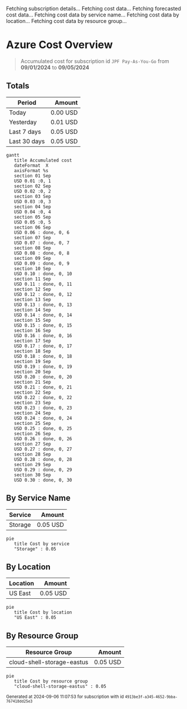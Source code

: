 Fetching subscription details...
Fetching cost data...
Fetching forecasted cost data...
Fetching cost data by service name...
Fetching cost data by location...
Fetching cost data by resource group...
# Azure Cost Overview

> Accumulated cost for subscription id `JPF Pay-As-You-Go` from **09/01/2024** to **09/05/2024**

## Totals

|Period|Amount|
|---|---:|
|Today|0.00 USD|
|Yesterday|0.01 USD|
|Last 7 days|0.05 USD|
|Last 30 days|0.05 USD|

```mermaid
gantt
   title Accumulated cost
   dateFormat  X
   axisFormat %s
   section 01 Sep
   USD 0.01 :0, 1
   section 02 Sep
   USD 0.02 :0, 2
   section 03 Sep
   USD 0.03 :0, 3
   section 04 Sep
   USD 0.04 :0, 4
   section 05 Sep
   USD 0.05 :0, 5
   section 06 Sep
   USD 0.06 : done, 0, 6
   section 07 Sep
   USD 0.07 : done, 0, 7
   section 08 Sep
   USD 0.08 : done, 0, 8
   section 09 Sep
   USD 0.09 : done, 0, 9
   section 10 Sep
   USD 0.10 : done, 0, 10
   section 11 Sep
   USD 0.11 : done, 0, 11
   section 12 Sep
   USD 0.12 : done, 0, 12
   section 13 Sep
   USD 0.13 : done, 0, 13
   section 14 Sep
   USD 0.14 : done, 0, 14
   section 15 Sep
   USD 0.15 : done, 0, 15
   section 16 Sep
   USD 0.16 : done, 0, 16
   section 17 Sep
   USD 0.17 : done, 0, 17
   section 18 Sep
   USD 0.18 : done, 0, 18
   section 19 Sep
   USD 0.19 : done, 0, 19
   section 20 Sep
   USD 0.20 : done, 0, 20
   section 21 Sep
   USD 0.21 : done, 0, 21
   section 22 Sep
   USD 0.22 : done, 0, 22
   section 23 Sep
   USD 0.23 : done, 0, 23
   section 24 Sep
   USD 0.24 : done, 0, 24
   section 25 Sep
   USD 0.25 : done, 0, 25
   section 26 Sep
   USD 0.26 : done, 0, 26
   section 27 Sep
   USD 0.27 : done, 0, 27
   section 28 Sep
   USD 0.28 : done, 0, 28
   section 29 Sep
   USD 0.29 : done, 0, 29
   section 30 Sep
   USD 0.30 : done, 0, 30
```

## By Service Name

|Service|Amount|
|---|---:|
|Storage|0.05 USD|

```mermaid
pie
   title Cost by service
   "Storage" : 0.05
```

## By Location

|Location|Amount|
|---|---:|
|US East|0.05 USD|

```mermaid
pie
   title Cost by location
   "US East" : 0.05
```

## By Resource Group

|Resource Group|Amount|
|---|---:|
|cloud-shell-storage-eastus|0.05 USD|

```mermaid
pie
   title Cost by resource group
   "cloud-shell-storage-eastus" : 0.05
```

<sup>Generated at 2024-09-06 11:07:53 for subscription with id `4913be3f-a345-4652-9bba-767418dd25e3`</sup>
